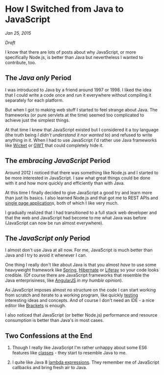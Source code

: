 # How I Switched from Java to JavaScript

*Jan 25, 2015*

*Draft*

I know that there are lots of posts about why JavaScript, or more specifically
Node.js, is better than Java but nevertheless I wanted to contribute, too.

## The *Java only* Period

I was introduced to Java by a friend around 1997 or 1998. I liked the idea that
I could write a code once and run it everywhere without compiling it separately
for each platform.

But when I got to making web stuff I started to feel strange about Java. The
frameworks (or pure servlets at the time) seemed too complicated to achieve
just the simplest things.

At that time I knew that JavaScript existed but I considered it a toy language
(the truth being *I didn't understand it nor wanted to*) and refused to write
anything in it. When I had to use JavaScript I'd rather use Java frameworks like
[Wicket](https://wicket.apache.org/) or [GWT](http://www.gwtproject.org/)
that could completely hide it.

## The *embracing JavaScript* Period

Around 2012 I noticed that there was something like Node.js and I started to be
more interested in JavaScript. I saw what great things could be done with it
and how more quickly and efficiently than with Java.

At this time I finally decided to give JavaScript a good try and learn more than
just its basics. I also learned Node.js and that got me to REST APIs and
[single page application](http://en.wikipedia.org/wiki/Single-page_application)s,
both of which I like very much.

I gradually realized that I had transitioned to a full stack web developer and
that the web and JavaScript had become to me what Java was before (JavaScript
can now be run almost everywhere).

## The *JavaScript only* Period

I almost don't use Java at all now. For me, JavaScript is much better than Java
and I try to avoid it whenever I can.

One thing I really don't like about Java is that you almost *have* to use some
heavyweight framework like [Spring](http://spring.io/),
[Hibernate](http://hibernate.org/) or [Liferay](http://www.liferay.com/) so your
code looks credible. (Of course there are JavaScript frameworks that resemble
the Java enterprisiness, like [AngularJS](https://angularjs.org/) *in my humble
opinion*).

As JavaScript imposes almost no structure on the code I can start working from
scratch and iterate to a working program, like quickly
[testing](/building-an-event-store-in-node-js.html) interesting ideas and concepts.
And of course I don't need an IDE - a nice editor like
[Brackets](http://brackets.io/) is enough.

I also noticed that JavaScript (or better Node.js) performance and resource
consumption is better than Java's in most cases.

## Two Confessions at the End

1. Though I really like JavaScript I'm rather unhappy about some ES6 features
like [classes](https://github.com/lukehoban/es6features#classes) - they start to
resemble Java to me.

2. I quite like Java 8
[lambda expressions](http://docs.oracle.com/javase/tutorial/java/javaOO/lambdaexpressions.html).
They remember me of JavaScript callbacks and bring fresh air to Java.
